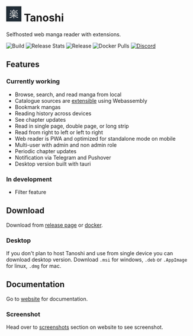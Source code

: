 # ![icon](https://raw.githubusercontent.com/faldez/tanoshi/master/crates/tanoshi-web/static/icons/tanoshi.png) Tanoshi
Selfhosted web manga reader with extensions.


![Build](https://github.com/faldez/tanoshi/workflows/Build/badge.svg) ![Release Stats](https://img.shields.io/github/downloads/faldez/tanoshi/total) ![Release](https://img.shields.io/github/v/release/faldez/tanoshi) ![Docker Pulls](https://img.shields.io/docker/pulls/faldez/tanoshi) [![Discord](https://img.shields.io/discord/872093374281285682?color=7289DA&logo=discord&logoColor=FFFFFF)](https://discord.gg/wPSEftdDqB)

## Features
### Currently working
- Browse, search, and read manga from local
- Catalogue sources are [extensible](https://github.com/fadhlika/tanoshi-extensions) using Webassembly
- Bookmark mangas
- Reading history across devices
- See chapter updates
- Read in single page, double page, or long strip
- Read from right to left or left to right
- Web reader is PWA and optimized for standalone mode on mobile
- Multi-user with admin and non admin role
- Periodic chapter updates
- Notification via Telegram and Pushover
- Desktop version built with tauri

### In development
- Filter feature

## Download

Download from [release page](https://github.com/faldez/tanoshi/releases) or [docker](https://hub.docker.com/repository/docker/faldez/tanoshi).

### Desktop
If you don't plan to host Tanoshi and use from single device you can download desktop version. Download `.msi` for windows, `.deb` or `.AppImage` for linux, `.dmg` for mac.

## Documentation

 Go to [website](https://faldez.github.io/tanoshi) for documentation.

 
### Screenshot
Head over to [screenshots](https://faldez.github.io/tanoshi/screenshots/) section on website to see screenshot.
